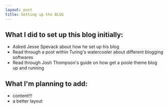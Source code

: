 ```yaml
---
layout: post
title: Setting up the BLOG
---
```


## What I did to set up this blog initially:
- Asked Jesse Spevack about how he set up his blog
- Read through a post within Turing's watercooler about different blogging softwares
- Read through Josh Thompson's guide on how get a poole theme blog up and running

## What I'm planning to add:
- content!!!
- a better layout
